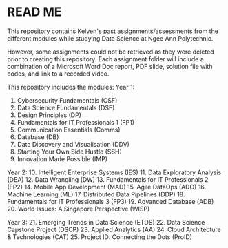 # READ ME

This repository contains Kelven's past assignments/assessments from the different modules while studying Data Science at Ngee Ann Polytechnic.

However, some assignments could not be retrieved as they were deleted prior to creating this repository. Each assignment folder will include a combination of a Microsoft Word Doc report, PDF slide, solution file with codes, and link to a recorded video.

This repository includes the modules: 
Year 1:
1. Cybersecurity Fundamentals (CSF)
2. Data Science Fundamentals (DSF)
3. Design Principles (DP)
4. Fundamentals for IT Professionals 1 (FP1)
5. Communication Essentials (Comms)
6. Database (DB)
7. Data Discovery and Visualisation (DDV)
8. Starting Your Own Side Hustle (SSH)
9. Innovation Made Possible (IMP)

Year 2:
10. Intelligent Enterprise Systems (IES) 
11. Data Exploratory Analysis (DEA)
12. Data Wrangling (DW)
13. Fundamentals for IT Professionals 2 (FP2) 
14. Mobile App Development (MAD)
15. Agile DataOps (ADO)
16. Machine Learning (ML)
17. Distributed Data Pipelines (DDP)
18. Fundamentals for IT Professionals 3 (FP3)
19. Advanced Database (ADB)
20. World Issues: A Singapore Perspective (WISP)

Year 3:
21. Emerging Trends in Data Science (ETDS)
22. Data Science Capstone Project (DSCP)
23. Applied Analytics (AA)
24. Cloud Architecture & Technologies (CAT)
25. Project ID: Connecting the Dots (ProID)

